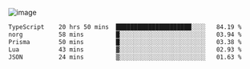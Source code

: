![image](https://github-profile-trophy.vercel.app/?username=CMOISDEAD&theme=darkhub&row=1&no-frame=true&margin-w=15&margin-h=15)
<!--START_SECTION:waka-->

```txt
TypeScript    20 hrs 50 mins  █████████████████████░░░░   84.19 %
norg          58 mins         █░░░░░░░░░░░░░░░░░░░░░░░░   03.94 %
Prisma        50 mins         █░░░░░░░░░░░░░░░░░░░░░░░░   03.38 %
Lua           43 mins         ▓░░░░░░░░░░░░░░░░░░░░░░░░   02.93 %
JSON          24 mins         ▒░░░░░░░░░░░░░░░░░░░░░░░░   01.63 %
```

<!--END_SECTION:waka--> 
